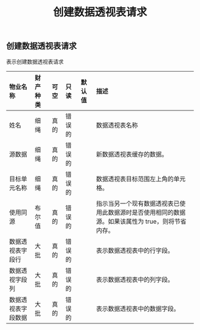 ﻿---
title: 创建数据透视表请求
second_title: Aspose.Cells Cloud Documen
type: docs
url: /zh/specification/model/createpivottablerequest/
description: Aspose.Cells 云模型规范：CreatePivotTableRequest。轻松处理 Excel 和其他电子表格文档，具有打开、生成、编辑、拆分、合并、比较和转换等功能
weight: 50
---
## **创建数据透视表请求**

表示创建数据透视表请求

|物业名称|财产种类|可空|只读|默认值|描述|
|:- |:- |:- |:- |:- |:- |
|姓名|细绳|真的|错误的||数据透视表名称|
|源数据|细绳|真的|错误的||新数据透视表缓存的数据。|
|目标单元名称|细绳|真的|错误的||数据透视表目标范围左上角的单元格。|
|使用同源|布尔值|真的|错误的||指示当另一个现有数据透视表已使用此数据源时是否使用相同的数据源。如果该属性为 true，则将节省内存。|
|数据透视表字段行|大批<Integer> |真的|错误的||表示数据透视表中的行字段。|
|数据透视字段列|大批<Integer> |真的|错误的||表示数据透视表中的列字段。|
|数据透视表字段数据|大批<Integer> |真的|错误的||表示数据透视表中的数据字段。|

